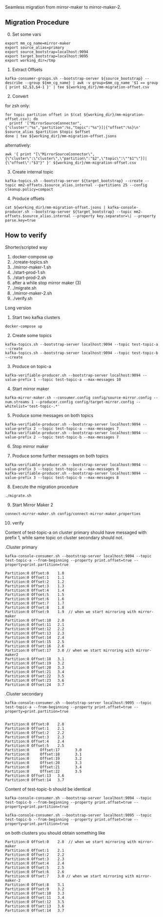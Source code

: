 
Seamless migration from mirror-maker to mirror-maker-2.


## Migration Procedure

0. Set some vars

```
export mm_cg_name=mirror-maker
export source_alias=primary
export source_bootstrap=localhost:9094
export target_bootstrap=localhost:9095
export working_dir=/tmp
```

1. Extract Offsets

```
kafka-consumer-groups.sh --bootstrap-server ${source_bootstrap} --describe --group ${mm_cg_name} | awk -v group=$mm_cg_name '$1 == group { print $2,$3,$4-1 }' | tee ${working_dir}/mm-migration-offset.csv
```

2. Convert 

for zsh only:
```
for topic partition offset in $(cat ${working_dir}/mm-migration-offset.csv); do
  printf '["MirrorSourceConnector",{"cluster":"%s","partition":%s,"topic":"%s"}]|{"offset":%s}\n' $source_alias $partition $topic $offset 
done | tee ${working_dir}/mm-migration-offset.jsons
```

alternatively:

```
awk '{ print "[\"MirrorSourceConnector\",{\"cluster\":\"cluster\",\"partition\":"$2",\"topic\":\""$1"\"}]|{\"offset\":"$3"}" }' ${working_dir}/mm-migration-offset.csv
```


3. Create internal topic

```
kafka-topics.sh --bootstrap-server ${target_bootstrap} --create --topic mm2-offsets.$source_alias.internal --partitions 25 --config cleanup.policy=compact
```

4. Produce offsets

```
cat ${working_dir}/mm-migration-offset.jsons | kafka-console-producer.sh --bootstrap-server ${target_bootstrap} --topic mm2-offsets.$source_alias.internal --property key.separator=\| --property parse.key=true
```



## How to verify 

Shorter/scripted way

1. docker-compose up
2. ./create-topics.sh
3. ./mirror-maker-1.sh
4. ./start-prod-1.sh
5. ./start-prod-2.sh
6. after a while stop mirror maker (3) 
7. ./migrate.sh
8. ./mirror-maker-2.sh
9. ./verify.sh


Long version

1. Start two kafka clusters

```
docker-compose up
```

2. Create some topics 

```
kafka-topics.sh --bootstrap-server localhost:9094 --topic test-topic-a --create
kafka-topics.sh --bootstrap-server localhost:9094 --topic test-topic-b --create
```

3. Produce on topic-a

```
kafka-verifiable-producer.sh --bootstrap-server localhost:9094 --value-prefix 1 --topic test-topic-a --max-messages 10
```

4. Start mirror maker

```
kafka-mirror-maker.sh --consumer.config config/source-mirror.config --num.streams 1 --producer.config config/target-mirror.config --whitelist='test-topic-.*'
```

5. Produce some messages on both topics 

```
kafka-verifiable-producer.sh --bootstrap-server localhost:9094 --value-prefix 2 --topic test-topic-a --max-messages 7
kafka-verifiable-producer.sh --bootstrap-server localhost:9094 --value-prefix 2 --topic test-topic-b --max-messages 7
```


6. Stop mirror maker


7. Produce some further messages on both topics

```
kafka-verifiable-producer.sh --bootstrap-server localhost:9094 --value-prefix 3 --topic test-topic-a --max-messages 8
kafka-verifiable-producer.sh --bootstrap-server localhost:9094 --value-prefix 3 --topic test-topic-b --max-messages 8
```

8. Execute the migration procedure

```
./migrate.sh
```

9. Start Mirror Maker 2

```
connect-mirror-maker.sh config/connect-mirror-maker.properties
```

10. verify

Content of test-topic-a on cluster primary should have messaged with prefix 1, while same topic on cluster secondary should not.

.Cluster primary
```
kafka-console-consumer.sh --bootstrap-server localhost:9094 --topic test-topic-a --from-beginning --property print.offset=true --property=print.partition=true

Partition:0	Offset:0	1.0
Partition:0	Offset:1	1.1
Partition:0	Offset:2	1.2
Partition:0	Offset:3	1.3
Partition:0	Offset:4	1.4
Partition:0	Offset:5	1.5
Partition:0	Offset:6	1.6
Partition:0	Offset:7	1.7
Partition:0	Offset:8	1.8
Partition:0	Offset:9	1.9  // when we start mirroring with mirror-maker
Partition:0	Offset:10	2.0  
Partition:0	Offset:11	2.1
Partition:0	Offset:12	2.2
Partition:0	Offset:13	2.3
Partition:0	Offset:14	2.4
Partition:0	Offset:15	2.5
Partition:0	Offset:16	2.6
Partition:0	Offset:17	3.0 // when we start mirroring with mirror-maker2
Partition:0	Offset:18	3.1
Partition:0	Offset:19	3.2
Partition:0	Offset:20	3.3
Partition:0	Offset:21	3.4
Partition:0	Offset:22	3.5
Partition:0	Offset:23	3.6
Partition:0	Offset:24	3.7
```


.Cluster secondary
```
kafka-console-consumer.sh --bootstrap-server localhost:9095 --topic test-topic-a --from-beginning --property print.offset=true --property=print.partition=true


Partition:0	Offset:0	2.0
Partition:0	Offset:1	2.1
Partition:0	Offset:2	2.2
Partition:0	Offset:3	2.3
Partition:0	Offset:4	2.4
Partition:0	Offset:5	2.5
Partition:0     Offset:17       3.0
Partition:0     Offset:18       3.1
Partition:0     Offset:19       3.2
Partition:0     Offset:20       3.3
Partition:0     Offset:21       3.4
Partition:0     Offset:22       3.5
Partition:0	Offset:13	3.6
Partition:0	Offset:14	3.7
```


Content of test-topic-b should be identical

```
kafka-console-consumer.sh --bootstrap-server localhost:9094 --topic test-topic-b --from-beginning --property print.offset=true --property=print.partition=true 

kafka-console-consumer.sh --bootstrap-server localhost:9095 --topic test-topic-b --from-beginning --property print.offset=true --property=print.partition=true 
```

on both clusters you should obtain something like 

```
Partition:0	Offset:0	2.0  // when we start mirroring with mirror-maker
Partition:0	Offset:1	2.1
Partition:0	Offset:2	2.2
Partition:0	Offset:3	2.3
Partition:0	Offset:4	2.4
Partition:0	Offset:5	2.5
Partition:0	Offset:6	2.6
Partition:0	Offset:7	3.0 // when we start mirroring with mirror-maker-2
Partition:0	Offset:8	3.1
Partition:0	Offset:9	3.2
Partition:0	Offset:10	3.3
Partition:0	Offset:11	3.4
Partition:0	Offset:12	3.5
Partition:0	Offset:13	3.6
Partition:0	Offset:14	3.7
```





